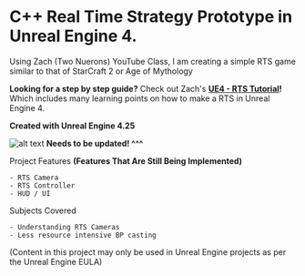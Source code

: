 # C++ Real Time Strategy Prototype in Unreal Engine 4.
Using Zach (Two Nuerons) YouTube Class, I am creating a simple RTS game similar to that of StarCraft 2 or Age of Mythology

**Looking for a step by step guide?** Check out Zach's **[UE4 - RTS Tutorial](https://www.youtube.com/playlist?list=PLwFl5pGzKd2i5YQ95NIth3k7qEUjVeBZ8)!** Which includes many learning points on how to make a RTS in Unreal Engine 4.

**Created with Unreal Engine 4.25**

![alt text](http://www.tomlooman.com/wp-content/uploads/2017/12/Thumb_MainUE4Course30_header.jpg)
**Needs to be updated! ^^^**

Project Features
**(Features That Are Still Being Implemented)**

 	- RTS Camera
  	- RTS Controller
	- HUD / UI
	
Subjects Covered

	- Understanding RTS Cameras
	- Less resource intensive BP casting

(Content in this project may only be used in Unreal Engine projects as per the Unreal Engine EULA)

